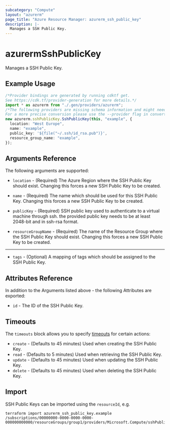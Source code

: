 ```yaml
---
subcategory: "Compute"
layout: "azurerm"
page_title: "Azure Resource Manager: azurerm_ssh_public_key"
description: |-
  Manages a SSH Public Key.
---
```


# azurermSshPublicKey

Manages a SSH Public Key.

## Example Usage

```typescript
/*Provider bindings are generated by running cdktf get.
See https://cdk.tf/provider-generation for more details.*/
import * as azurerm from "./.gen/providers/azurerm";
/*The following providers are missing schema information and might need manual adjustments to synthesize correctly: azurerm.
For a more precise conversion please use the --provider flag in convert.*/
new azurerm.sshPublicKey.SshPublicKey(this, "example", {
  location: "West Europe",
  name: "example",
  public_key: '${file("~/.ssh/id_rsa.pub")}',
  resource_group_name: "example",
});

```

## Arguments Reference

The following arguments are supported:

*   `location` - (Required) The Azure Region where the SSH Public Key should exist. Changing this forces a new SSH Public Key to be created.

*   `name` - (Required) The name which should be used for this SSH Public Key. Changing this forces a new SSH Public Key to be created.

*   `publicKey` - (Required) SSH public key used to authenticate to a virtual machine through ssh. the provided public key needs to be at least 2048-bit and in ssh-rsa format.

*   `resourceGroupName` - (Required) The name of the Resource Group where the SSH Public Key should exist. Changing this forces a new SSH Public Key to be created.

***

* `tags` - (Optional) A mapping of tags which should be assigned to the SSH Public Key.

## Attributes Reference

In addition to the Arguments listed above - the following Attributes are exported:

* `id` - The ID of the SSH Public Key.

## Timeouts

The `timeouts` block allows you to specify [timeouts](https://www.terraform.io/language/resources/syntax#operation-timeouts) for certain actions:

* `create` - (Defaults to 45 minutes) Used when creating the SSH Public Key.
* `read` - (Defaults to 5 minutes) Used when retrieving the SSH Public Key.
* `update` - (Defaults to 45 minutes) Used when updating the SSH Public Key.
* `delete` - (Defaults to 45 minutes) Used when deleting the SSH Public Key.

## Import

SSH Public Keys can be imported using the `resourceId`, e.g.

```console
terraform import azurerm_ssh_public_key.example /subscriptions/00000000-0000-0000-0000-000000000000/resourceGroups/group1/providers/Microsoft.Compute/sshPublicKeys/mySshPublicKeyName1
```
